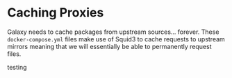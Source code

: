 # Caching Proxies

Galaxy needs to cache packages from upstream sources... forever. These
`docker-compose.yml` files make use of Squid3 to cache requests to upstream
mirrors meaning that we will essentially be able to permanently request files.


testing
